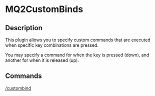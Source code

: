 # MQ2CustomBinds

## Description

This plugin allows you to specify custom commands that are executed when specific key combinations are pressed.

You may specify a command for when the key is pressed \(down\), and another for when it is released \(up\).

## Commands

[/custombind](custombind.md)
